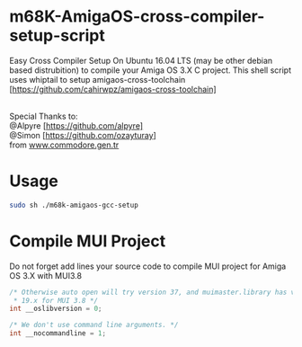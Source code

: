 # m68K-AmigaOS-cross-compiler-setup-script
Easy Cross Compiler Setup On Ubuntu 16.04 LTS (may be other debian based distrubition) to compile your Amiga OS 3.X C project. This shell script uses whiptail to setup amigaos-cross-toolchain [https://github.com/cahirwpz/amigaos-cross-toolchain] <br><br>

Special Thanks to: <br>
@Alpyre [https://github.com/alpyre]<br>
@Simon [https://github.com/ozayturay] <br>
from www.commodore.gen.tr

# Usage
~~~~ bash
sudo sh ./m68k-amigaos-gcc-setup
~~~~

# Compile MUI Project
Do not forget add lines your source code to compile MUI project for Amiga OS 3.X with MUI3.8
~~~~ c
/* Otherwise auto open will try version 37, and muimaster.library has version
 * 19.x for MUI 3.8 */
int __oslibversion = 0;

/* We don't use command line arguments. */
int __nocommandline = 1;
~~~~
